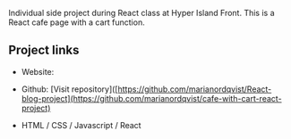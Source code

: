 Individual side project during React class at Hyper Island Front.
This is a React cafe page with a cart function.

## Project links
* Website: 
* Github: [Visit repository]([https://github.com/marianordqvist/React-blog-project](https://github.com/marianordqvist/cafe-with-cart-react-project)

* HTML / CSS / Javascript / React
   
